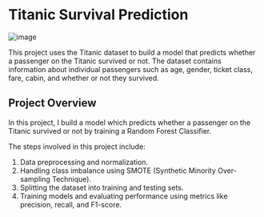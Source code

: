 # Titanic Survival Prediction
![image](https://github.com/Midhun-S-Nair/AspireNex/assets/167676461/e04d1807-da54-47cd-8f2c-24373f133675)


This project uses the Titanic dataset to build a model that predicts whether a passenger on the Titanic survived or not. The dataset contains information about individual passengers such as age, gender, ticket class, fare, cabin, and whether or not they survived.

## Project Overview

In this project, I build a model which predicts whether a passenger on the Titanic survived or not by training a Random Forest Classifier.

The steps involved in this project include:
1. Data preprocessing and normalization.
2. Handling class imbalance using SMOTE (Synthetic Minority Over-sampling Technique).
3. Splitting the dataset into training and testing sets.
4. Training models and evaluating performance using metrics like precision, recall, and F1-score.

